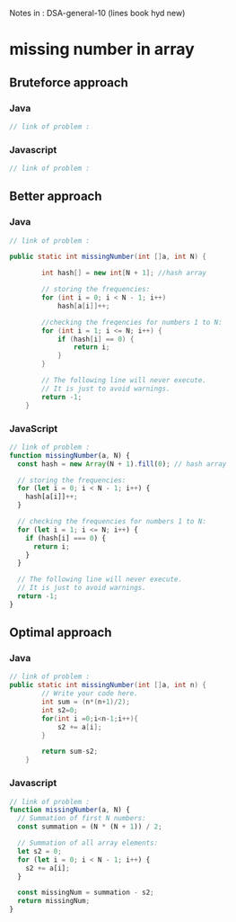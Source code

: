Notes in : DSA-general-10 (lines book hyd new)

# missing number in array

## Bruteforce approach

### Java

```java
// link of problem : 
```

### Javascript

```javascript
// link of problem : 

```

## Better approach

### Java

```Java
// link of problem : 

public static int missingNumber(int []a, int N) {

        int hash[] = new int[N + 1]; //hash array

        // storing the frequencies:
        for (int i = 0; i < N - 1; i++)
            hash[a[i]]++;

        //checking the freqencies for numbers 1 to N:
        for (int i = 1; i <= N; i++) {
            if (hash[i] == 0) {
                return i;
            }
        }

        // The following line will never execute.
        // It is just to avoid warnings.
        return -1;
    }
```

### JavaScript

```javascript
// link of problem : 
function missingNumber(a, N) {
  const hash = new Array(N + 1).fill(0); // hash array

  // storing the frequencies:
  for (let i = 0; i < N - 1; i++) {
    hash[a[i]]++;
  }

  // checking the frequencies for numbers 1 to N:
  for (let i = 1; i <= N; i++) {
    if (hash[i] === 0) {
      return i;
    }
  }

  // The following line will never execute.
  // It is just to avoid warnings.
  return -1;
}
```

## Optimal approach

### Java

```java
// link of problem : 
public static int missingNumber(int []a, int n) {
        // Write your code here.
        int sum = (n*(n+1)/2);
        int s2=0;
        for(int i =0;i<n-1;i++){
            s2 += a[i];
        }

        return sum-s2;
    }

```

### Javascript

```javascript
// link of problem : 
function missingNumber(a, N) {
  // Summation of first N numbers:
  const summation = (N * (N + 1)) / 2;

  // Summation of all array elements:
  let s2 = 0;
  for (let i = 0; i < N - 1; i++) {
    s2 += a[i];
  }

  const missingNum = summation - s2;
  return missingNum;
}
```
